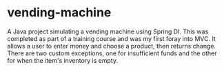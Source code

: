 # vending-machine
A Java project simulating a vending machine using Spring DI.
This was completed as part of a training course and was my first foray into MVC.
It allows a user to enter money and choose a product, then returns change.
There are two custom exceptions, one for insufficient funds and the other for when the item's inventory is empty.
